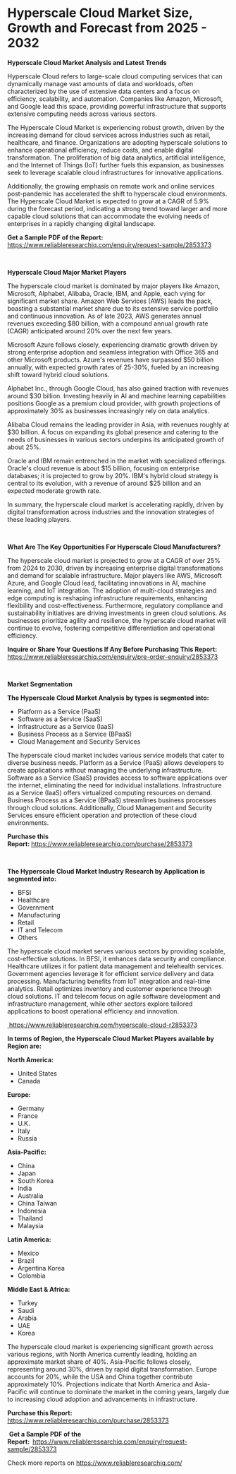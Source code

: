 <p><h1>Hyperscale Cloud Market Size, Growth and Forecast from 2025 - 2032</h1></p><p><strong>Hyperscale Cloud Market Analysis and Latest Trends</strong></p>
<p><p>Hyperscale Cloud refers to large-scale cloud computing services that can dynamically manage vast amounts of data and workloads, often characterized by the use of extensive data centers and a focus on efficiency, scalability, and automation. Companies like Amazon, Microsoft, and Google lead this space, providing powerful infrastructure that supports extensive computing needs across various sectors.</p><p>The Hyperscale Cloud Market is experiencing robust growth, driven by the increasing demand for cloud services across industries such as retail, healthcare, and finance. Organizations are adopting hyperscale solutions to enhance operational efficiency, reduce costs, and enable digital transformation. The proliferation of big data analytics, artificial intelligence, and the Internet of Things (IoT) further fuels this expansion, as businesses seek to leverage scalable cloud infrastructures for innovative applications.</p><p>Additionally, the growing emphasis on remote work and online services post-pandemic has accelerated the shift to hyperscale cloud environments. The Hyperscale Cloud Market is expected to grow at a CAGR of 5.9% during the forecast period, indicating a strong trend toward larger and more capable cloud solutions that can accommodate the evolving needs of enterprises in a rapidly changing digital landscape.</p></p>
<p><strong>Get a Sample PDF of the Report:&nbsp;</strong> <a href="https://www.reliableresearchiq.com/enquiry/request-sample/2853373?utm_campaign=2319&utm_medium=2&utm_source=Github&utm_content=ia&utm_term=11032025&utm_id=hyperscale-cloud">https://www.reliableresearchiq.com/enquiry/request-sample/2853373</a></p>
<p>&nbsp;</p>
<p><strong>Hyperscale Cloud Major Market Players</strong></p>
<p><p>The hyperscale cloud market is dominated by major players like Amazon, Microsoft, Alphabet, Alibaba, Oracle, IBM, and Apple, each vying for significant market share. Amazon Web Services (AWS) leads the pack, boasting a substantial market share due to its extensive service portfolio and continuous innovation. As of late 2023, AWS generates annual revenues exceeding $80 billion, with a compound annual growth rate (CAGR) anticipated around 20% over the next few years.</p><p>Microsoft Azure follows closely, experiencing dramatic growth driven by strong enterprise adoption and seamless integration with Office 365 and other Microsoft products. Azure's revenues have surpassed $50 billion annually, with expected growth rates of 25-30%, fueled by an increasing shift toward hybrid cloud solutions.</p><p>Alphabet Inc., through Google Cloud, has also gained traction with revenues around $30 billion. Investing heavily in AI and machine learning capabilities positions Google as a premium cloud provider, with growth projections of approximately 30% as businesses increasingly rely on data analytics.</p><p>Alibaba Cloud remains the leading provider in Asia, with revenues roughly at $30 billion. A focus on expanding its global presence and catering to the needs of businesses in various sectors underpins its anticipated growth of about 25%.</p><p>Oracle and IBM remain entrenched in the market with specialized offerings. Oracle's cloud revenue is about $15 billion, focusing on enterprise databases; it is projected to grow by 20%. IBM's hybrid cloud strategy is central to its evolution, with a revenue of around $25 billion and an expected moderate growth rate.</p><p>In summary, the hyperscale cloud market is accelerating rapidly, driven by digital transformation across industries and the innovation strategies of these leading players.</p></p>
<p>&nbsp;</p>
<p><strong>What Are The Key Opportunities For Hyperscale Cloud Manufacturers?</strong></p>
<p><p>The hyperscale cloud market is projected to grow at a CAGR of over 25% from 2024 to 2030, driven by increasing enterprise digital transformations and demand for scalable infrastructure. Major players like AWS, Microsoft Azure, and Google Cloud lead, facilitating innovations in AI, machine learning, and IoT integration. The adoption of multi-cloud strategies and edge computing is reshaping infrastructure requirements, enhancing flexibility and cost-effectiveness. Furthermore, regulatory compliance and sustainability initiatives are driving investments in green cloud solutions. As businesses prioritize agility and resilience, the hyperscale cloud market will continue to evolve, fostering competitive differentiation and operational efficiency.</p></p>
<p><strong>Inquire or Share Your Questions If Any Before Purchasing This Report:</strong> <a href="https://www.reliableresearchiq.com/enquiry/pre-order-enquiry/2853373?utm_campaign=2319&utm_medium=2&utm_source=Github&utm_content=ia&utm_term=11032025&utm_id=hyperscale-cloud">https://www.reliableresearchiq.com/enquiry/pre-order-enquiry/2853373</a></p>
<p>&nbsp;</p>
<p><strong>Market Segmentation</strong></p>
<p><strong>The Hyperscale Cloud Market Analysis by types is segmented into:</strong></p>
<p><ul><li>Platform as a Service (PaaS)</li><li>Software as a Service (SaaS)</li><li>Infrastructure as a Service (IaaS)</li><li>Business Process as a Service (BPaaS)</li><li>Cloud Management and Security Services</li></ul></p>
<p><p>The hyperscale cloud market includes various service models that cater to diverse business needs. Platform as a Service (PaaS) allows developers to create applications without managing the underlying infrastructure. Software as a Service (SaaS) provides access to software applications over the internet, eliminating the need for individual installations. Infrastructure as a Service (IaaS) offers virtualized computing resources on demand. Business Process as a Service (BPaaS) streamlines business processes through cloud solutions. Additionally, Cloud Management and Security Services ensure efficient operation and protection of these cloud environments.</p></p>
<p><strong>Purchase this Report:&nbsp;</strong><a href="https://www.reliableresearchiq.com/purchase/2853373?utm_campaign=2319&utm_medium=2&utm_source=Github&utm_content=ia&utm_term=11032025&utm_id=hyperscale-cloud">https://www.reliableresearchiq.com/purchase/2853373</a></p>
<p>&nbsp;</p>
<p><strong>The Hyperscale Cloud Market Industry Research by Application is segmented into:</strong></p>
<p><ul><li> BFSI</li><li>Healthcare</li><li>Government</li><li>Manufacturing</li><li>Retail</li><li>IT and Telecom</li><li>Others</li></ul></p>
<p><p>The hyperscale cloud market serves various sectors by providing scalable, cost-effective solutions. In BFSI, it enhances data security and compliance. Healthcare utilizes it for patient data management and telehealth services. Government agencies leverage it for efficient service delivery and data processing. Manufacturing benefits from IoT integration and real-time analytics. Retail optimizes inventory and customer experience through cloud solutions. IT and telecom focus on agile software development and infrastructure management, while other sectors explore tailored applications to boost operational efficiency and innovation.</p></p>
<p><a href="https://www.reliableresearchiq.com/hyperscale-cloud-r2853373?utm_campaign=2319&utm_medium=2&utm_source=Github&utm_content=ia&utm_term=11032025&utm_id=hyperscale-cloud">&nbsp;https://www.reliableresearchiq.com/hyperscale-cloud-r2853373</a></p>
<p><strong>In terms of Region, the Hyperscale Cloud Market Players available by Region are:</strong></p>
<p>
    <p> <strong> North America: </strong>
        <ul>
            <li>United States</li>
            <li>Canada</li>
        </ul>
        </p> 
    <p> <strong> Europe: </strong>
        <ul>
            <li>Germany</li>
            <li>France</li>
            <li>U.K.</li>
            <li>Italy</li>
            <li>Russia</li>
        </ul>
        </p> 
    <p> <strong> Asia-Pacific: </strong>
        <ul>
            <li>China</li>
            <li>Japan</li>
            <li>South Korea</li>
            <li>India</li>
            <li>Australia</li>
            <li>China Taiwan</li>
            <li>Indonesia</li>
            <li>Thailand</li>
            <li>Malaysia</li>
        </ul>
        </p> 
    <p> <strong> Latin America: </strong>
        <ul>
            <li>Mexico</li>
            <li>Brazil</li>
            <li>Argentina Korea</li>
            <li>Colombia</li>
        </ul>
        </p> 
    <p> <strong> Middle East & Africa: </strong>
        <ul>
            <li>Turkey</li>
            <li>Saudi</li>
            <li>Arabia</li>
            <li>UAE</li>
            <li>Korea</li>
        </ul>
    </p>
    </p>
<p><p>The hyperscale cloud market is experiencing significant growth across various regions, with North America currently leading, holding an approximate market share of 40%. Asia-Pacific follows closely, representing around 30%, driven by rapid digital transformation. Europe accounts for 20%, while the USA and China together contribute approximately 10%. Projections indicate that North America and Asia-Pacific will continue to dominate the market in the coming years, largely due to increasing cloud adoption and advancements in infrastructure.</p></p>
<p><strong>Purchase this Report: </strong><a href="https://www.reliableresearchiq.com/purchase/2853373?utm_campaign=2319&utm_medium=2&utm_source=Github&utm_content=ia&utm_term=11032025&utm_id=hyperscale-cloud">https://www.reliableresearchiq.com/purchase/2853373</a></p>
<p>&nbsp;<strong>Get a Sample PDF of the Report:&nbsp;&nbsp;</strong><a href="https://www.reliableresearchiq.com/enquiry/request-sample/2853373?utm_campaign=2319&utm_medium=2&utm_source=Github&utm_content=ia&utm_term=11032025&utm_id=hyperscale-cloud">https://www.reliableresearchiq.com/enquiry/request-sample/2853373</a></p>
<p><strong></strong></p>
<p>Check more reports on <a href="https://www.reliableresearchiq.com/?utm_campaign=2319&utm_medium=2&utm_source=Github&utm_content=ia&utm_term=11032025&utm_id=hyperscale-cloud">https://www.reliableresearchiq.com/</a></p>